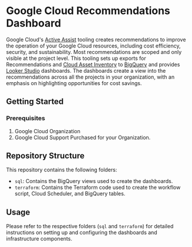 # Google Cloud Recommendations Dashboard

Google Cloud's [Active Assist][activeassist] tooling creates recommendations to improve the operation of your Google Cloud resources, including cost efficiency, security, and sustainability. Most recommendations are scoped and only visible at the project level. This tooling sets up exports for Recommendations and [Cloud Asset Inventory][assetinventory] to [BigQuery][bigquery] and provides [Looker Studio][lookerstudio] dashboards. The dashboards create a view into the recommendations across all the projects in your organization, with an emphasis on highlighting opportunities for cost savings.

## Getting Started

### Prerequisites

1. Google Cloud Organization
2. Google Cloud Support Purchased for your Organization.

## Repository Structure

This repository contains the following folders:

- `sql`: Contains the BigQuery views used to create the dashboards.
- `terraform`: Contains the Terraform code used to create the workflow script, Cloud Scheduler, and BigQuery tables.

## Usage

Please refer to the respective folders (`sql` and `terraform`) for detailed instructions on setting up and configuring the dashboards and infrastructure components.

[activeassist]: <https://cloud.google.com/active-assist>
[assetinventory]: <https://cloud.google.com/asset-inventory>
[bigquery]: <https://cloud.google.com/bigquery>
[lookerstudio]: <https://cloud.google.com/looker>

